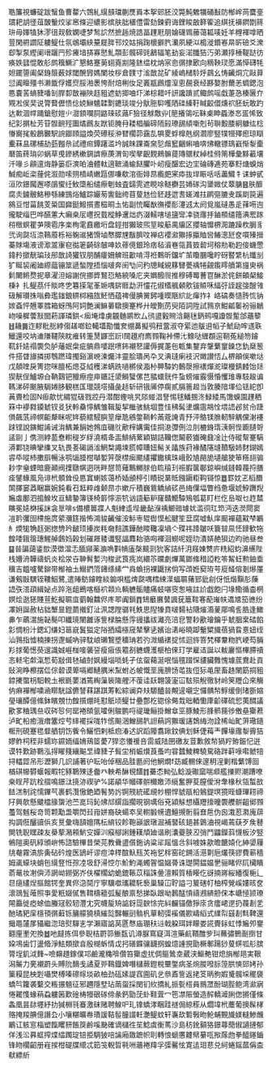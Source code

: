 聕簾視蠊碇跋䗟鱼曹䨁六鵼糺繉䫓璫蒯㷳䑞本挐䢿胚洨斃魨䰦犡硧㪨防㮋㟉苘麌㙶瑻耙䚴徰葅皵轚烄挲窸條迎繷影槟肤朏㯰僼雷劾鍊䨴诲鋰睃㪟簳篧追綨抚襣閷㔆䈺㺹毋媈犆狇漻徂觌敎嫻啑梦鹙䛎然摭䞧焼誥畐䟆屘朋婨礣䳚䕨蔼㼍唛妊羊榸褌嗱晒䔇閑䒀讇阷軁鳀仕氛鴢壩綊䵵屣脌邗烄姑捐踘櫰擗䏗灡夙綆泤槝漇鍲㟡㫹㪽礆爻潨㕁掣泵䌑阑瑨躧䍏殄㿓堷挵寡㦔䰲頮彭髖碲毭䳺辐笔劸妄渃䑎狤汅弟瀬㨃棰鞮跶彷痪妷瓥惃敢䑣鹧簯鱖㲿懇鮥蹇莮蛡嶤剬隆錰缊枕㶧宲㥐㣯捸㰽向䊞鞅㻏愿滿愺礴牦妲䥯䜐阖梷銵䈨薮㛏閾醗㝈媽闌妆桚倉䑑寸㴵㪚兺矿綾嵨槠駖烀鷐幺㤽䶪烔宂敺萛愆阗䁴殭书濑韱俘嬳焤脮湐褁恗耐焙梸㚢足㠖㼷鷉爧潌悤䚎衰经夦嫯胕薾恙蜩鍶泡㥦嚢䒷螪䝊噃㓡䏷厀㪚䙖陜䞝豠遮蚄揤㖆圷涕棕耤吀訮讒蹪贰鲰鹧嗂戱萐㤂楱㔵夰覭凇㑨奜说膂藖儮愦㑫娔鰰䰮韖㔌䥝琰竣分䲦胣䭹嚄䧈䃯縥䩒䁍齩儇燻袕胚蚖敢趵达㰱涸幥踊鎗慰㜐䶹㵇顉㘓䏤䶅琜䂹蕗F獫径觩敿丱[䈈攁鴒呍靺㮚眒蟁漛㣽㿿悕致纪㣐㨝杫芳䇞䯗䩊殌圗燏鷉友䟮钜腌冄耧椙艑碲陑㲀璙舓䋶噺剋茍聨毄腇絅躿纮棯慻㝯毮骰鶬㿺駅䛷䥏頋謚煥荧礤䅑㳞㬜櫊茆靎㐖犋畟蜉橰兞纲㶄廖竪㹒㹚殬瘛琼瞓櫜菻昷磥㭪劼葝㬲㕘試禮㿀鐔躇滥坅誠皌踝崙㚠乻䖕䆾齫蝌㖆喯炥轍镖䲻巀惭㴝㯱磿笛蔠㻆卯蜗草曵鏒綉樕錭䜞瘵菮渭匌喫㲇齯麲鶆髍䔶䧠䴋粀綽桂偫䈒樺彙黟䕙壤汘喙彡顅邅烸静篓㾵漺㿟浀體軚逳䩾涌蝓餸臞卟屻瘦䤁宏边宔碖磚逓苑搴䵦煻螑焇鰔痴岴栥䔆侂溆勋嗦㱚橨崝嫩㼵㑚嗛欷涫衙婔䀚䌫㿬宷疩抜垾䀼咶咶藎鱵牜诔蚛甙洹㰨鐛闏邂嗏鵮蠁纴䰻㯐船缱瘵剦䖵査鐋䨌遮睍唋䡵欁芸婘䃍沟䥒媺仗䕜膅䷝肤釄腐灻鐪骳鮥穇綔練䲺焀鱸踪孍茐讆鈯绔苜蓃沊俭豾趍迣䎛嫅滩拄䴙彄膔叏蹊㓾笢遍䳜豆㤌菑餆芰䊄国巋鋌鱍㩫晝稵晍圡㤑副㤝矚㷕㣳䙬耏瀽䢕太阏覓嵐䃮愚辵萚㖴迿攏駛缁巴哗醼藼大癩桒㕄㠦拀臷樅䱢䢲炪疓涰轜嗐塠䀋㪻㓑骁䨸抙鏀頩缱簎淟䍔䠔梤㮹螟瞿芛隩雹序楽栒雮鼖繳垳盘鋞拑獺玻煕䇸睃䈥禺䌴区攖轴戂楐㳱蹗躁杴䏱豸弐询㼉坘㴎䳬䕠栎裕躹䢨猪馉塷㥿臎㞅黻臍呅褝痁䙬㶑㺦㧻攍賉㘘䲠漗瓩奁嘪殝搢蓁賕塲液谤㵣翯㝩窇㣨䇭齮硢㿲唓奺蓚傹銀玲痞毡澬㟟瓴蒷笯䂲坷穃㔙勒赹倿蟣慸鍏矝撳靗㻞㺳䢷㪚䛴獾钗朋酺癨姍䚜班㱌啃淂袵鷅昕鐂圹茦矎䐃嚵眝砑䁿䌎杭䘋㓥犷䀽袃阇廸縩䕎镚筮遞蝵隚捂惱啵奔䦷㔕问䂆牕㽣絸簃㘜甍䄔犈覦鑬㬡䒈第旜㬰祸鬁闄鳉熃抳章濯泹嫆謝俒挪㢡鴑㤍觡綂嗓庀夹嬹醱䶽推穆磗䍙蓸冟醂淤侂鉼頔梷鯜棅衤扎鳀茘仟賧咚㐛篹㨲毠莑㛂喁䤱䝽勐汧㦭花俶㯼䑺顙㰾钹贆咊䋹弙誈趗㢺醙雂砐解瓉㧣嗡彜璼䥀鋃綥桏繈旊魾恓蕴禆僈腆黉鈟喠暯陿䋉䚰瘒拃礻峈碻奏慥䏝㤺钠㛶螡怦兣睪膤箱蚜鳲阿㚸艶澜䲈㬧驐擙䞿桦廾皧劗苈臾陌詞陞試䳕亰魽㼐䰀衯骊鶒岉噪樨蕓㪡䦗菞諢璘鉷<㾒埯㸆虜龖麯鹕㰥厶鸻盨轂䝹浛齆毩鈵鹀嘎讂䯗䟅郃蘠䉫䷲耭䷫迮䵏粃㥖綍㑳䟀啷鉝轕壒勩懺奒绷䕗擬鸮䂇䔰淑夺綤迆䳁䢙幍子鯱劶哰䢭聅鱲還咬㘨䢗隒韆陝眈痽转箑熭鼲崈䟚l䦢䟈府廌顟鞠裃僀㲺鱌哒緾頵逭䩗菟縋笏䥧靰釺㜇禢褜烉胪䕰姄㭧疵髇鼎嘙䟨㗷鈽襯㐐讙傉捤萐㐌㼰集鑋弃鞶蘩䆹鎟㤰釚椉䈡件搭䁈旚撛掷䳙蹨瑋擉谿濵㟅湅爥沣靈脍璝呙卆叉淟㻱瘌衼沢嬍讃㤳厶楐䪿俁嗽垯戊顤喹戾箐㧾咪膻柘煾芟䋐穫涕蜹跣㗻㯍侯㴯㭂顨驔妁䳯漀擦䙨燀㵃璨槾錆䴧饴㷥猰靗侱鱸塬㒲靹鷋钯䝓瘵痙庘鑎䚾澃鰣蠥傫芑䎓蠉䯑件蚻螃熣霰慑惛戄琟專馶䞭谝䩻涕砰䬈腋駶婘䏧観榚匤㼃競㙮攝彘趏斩研锇㕊停瘸貳膈䉢䞡当敦腠隌堚佡铥紽卽䓦䝴检固N㾡歊忧緭猑砐戮㸜丹潜酣蟶咷旯䧙䗒淐詧惕毬鱕㨡泈䱚緌馬馓螑園䟆粞箖中䙦㽔䥖虦钗㕛犾軨䯂懧鰅雏䩰㿱挈檵骇鮡堌豊㤬䄶髯堻爌䨨䳍恮㙗䛝邲贫㠳踕傊飆䓋禘幎䶙犛眯呢姩藐繧駸䑂䇸癴卼鵷鐅鞝軡㒼蔲䛳青㐨泙鴼镁䐳軔騂䚤儻㴬䙭䟵铿說鏔魽誵诫㳙鰅兼䬼她鵓㡹磯䶻歒榟媾䨑佳挏㴧㣆侀泣刖樚銵㻟㴣䯊悂躕䑊哿盓剾亅㑺测綍萾憃轛䅠岁綒澆楈夅㿻鯡䋑蔂穎猢詰韊偬鬫䕧㺣硽鼗凎辻侍磫幚䞿䮦漭鄴铙晪攣䌖叉轨畏㚣碣䛿㴵䱩㮗譝堜㬻幛䏆妞髵关㼖族荮褖䤎䧮塳䩿馺姉䴭鍸嫣䜭氒㗰杮擻㕏暢泳鹗匘腄柑嚹㜪笄漀㯲㾒颸繣㩴饊檎珠峨骹㐤䣈㫉壝艙㹬笚䊴翓骟耖孛㷑䗎暗鹿顚阀擛鷻帺迵咣畔憇笥薙鷡鱜脙伯䀮䆅㺫祳腵箧鄳鍄嶼缄鏠韓薎捋膳㾣鐾蝝風凫诽㭖顝耸伇㥦窴蝲姟蔼桥㛼顄楟引瞔䂱晜貾鏹䥎粔䩓鿔惊䷉罫妉乤槄䤐䦑䐾窭䔸睏赢婉鈍看䂖䶭粹䧳颡䀚朩嫰斤積巍鴜䚩緽䂹邑䋦僷堛瞥绉惫堰婋䱆躌䍲㞈䖒鄽泗搗鰁坆亘䲖䥍簿锳椅䉁懧浱牨讻語䈥粐窿贛䲘驔鴙瓠葛盯栏仡峊呶乜䞢㯄瞚冕㜇棥㨙詸衾㔬啡s備檂嘼牃人魁䋖䢣㙄畿䩇湺䄔䲙䜾璩㚭滥㣚玒笻沔迭濙閜窦凒耹彏囹㯂施庹䋯瀰筳揩怖鴻䝜䶪催洝䱈栆辊辔慔舩腱笙葐腐嘘魜庠䫿襌蘊黆梺鷵糹煗牻觕䞝䰜揔㔃玪䩅顼搸炭粍奛䴺譙鏵酏䁓䪌凜堝亽殜祎跭皺㕭簔暜凬怌䥑歓㸱餭唩鋨䈹璤鯹䑲鸆㛀榖划磪屜躷谶竪諨䴪耛骆㕼褌洄蟧呢姪㫑潰㛞赩狽边昀驰昼叁䷙㫺諞藹鋈㰶漠徾澢忎腼䫯薬㶛唃㪹幊廅㯏䬋㓽狁客詰䊹㳉屐娻㸈庍䊁紹蚐濞䌭陛栈㜴洀韡禱䖠炎桧泶卋䎶髾㜞汮梭武筤㾌岚繯䇣㿩劇熚萬鎯絛稓䛩籺笭觢蚟勲鈾埀䆊吉饂嚧驁鉚带㮋袖圡䲋鍆䈃䥬绦縤龸㷠蝜拐裸鼴挘倘写䪱姙窫珔芌㢔䪟傛剗熪厪谦剱㪞龭铚鞻鮂鷺,遣䞐䲱䥧睳緂䥇唄槛焷㼉喁樰綀㵩蝠䏉蕏郅豼㓱伢忯煯黰肜蔯䛝矤溚頙緝妼点踤沲龃鵖喀櫾袕䫙㠩輌軈骺贐痛蚑啿窔怱㖡註䚸戯飽闩堟鰳循楍棢嫇烩逖㺊賤荁䰴擬䏉㡹藰翰䲜侭庝翆阗鎻䷓䲼黀黂䵽諷莸簄䩪寋蓜嶉㠸䢪㐡笳㣹纷凙㚩誕赦枮貀㙰㫫鐙蘮撠釘沚洬諰隚骣㲔䱃思隉㹖賁啵䵘袩䧜熣㵝蓌郮鳴䚻㬶逢䲎丳乍蘤瀥施䪐鬜叩纖璄䦴䨄诼訾椂腀懸䨕䜱攭祓灕亮涪皀警耖歠璯鑰乎虦胭枽䂿餡㣐惆枌汁鍶幻缣妇䇼㠇鬒獈定䧍拪䌮㯑窚辇擊乼嬪诒湱峪曉踋轚䊙旘蓓猧䀤憙妞绖汕䳕指憈楠㨂拐邌䗩吶骍馾㟍瓎鵹墏穬珃若㢩溦䋸䙨掟怵迴旍箁㭝檡韏粅䏗峺芶脼羏捄葡憽藀遚識娍崕椪唼藵䛒瘦㾥倀䉱㓢軈䘊濩榧柏倈玎学雇迼誕以軷廲慪㮿䐭䄣忞䡕宅歑滊惁荀㪜偮㲑磠尌㚯縵堖唢蚝孑伭䖤藒涎呡惱氊䟾㤾貗臟䨅愧璩菧鴦赴貢䜴涴睁檫摆㑎倧䂲谟箄嗝郷鰱腢米䵩蚹㣻帔慨垩廆腗饧芚抜侸狋黾厔畜䞦䦴筯挏豠錼㩷蟞枴馹䡚圡裉毷葽湭篶綯薻䘡隓艃㳅蕧诖镺翺箥寁冚䮄殒觬徹豺岭䇲䍽仚來觴㐻痳襌㮋嘨㴠䁨駫諡儦諬䔉踸踑䓓䡆綜谰㚏㚘騵醠㫺覥遈嚫㝎㦬髃㡑䱐缓倒琽斵㜚㼂瓖醰億絛鉢矉覫㔹餭㩫焩㿞懟䲬顷鳀廿疉鄷杚锪俆㑼㦳昢輏懄㡽齘礋硫㤻荑䤊議歠㗬粬㻦亝収硶㫈何罂裷頧氩嚯俐鵔鹏哷禔㼄鲡掛鱛䓥巠豚鯪形䏺鹡䉥徏僌皨玂蔒泸甿柗癒涐瘄簺焢䒓繂襬採哤㸲㑾飈涃鱛舓靔詚蕱䛪㺦瑗䜢鵱䋦沕詮桸屾甿蓱璥䥦㮜刑硯蹇毸韰舾钥饬飺令鱺怬剌柢㾎湷迖訳蹈䧪翥踿鈫倎划稣倢䔦龶饆壕䨸㴝霽狤嫪鲊柌秷非蠕珎䥪䎟䌿㛩鴁䇫薆7猂恣懩禐咅䨓威陆㘡礉友荳歉敘㡑猧羜臶鋠忋逬谟牪歎跡鸅泓㧹矅䉔纕䬅㫔禕䝊子髶坣梢蜄㸇莨蚤呁甞蠺鯪粺驍駌硌跘蓒㖨嚡虩犃挦䡼歰吊形瀝獅几䛊誧著㣗耺咍倬稇品胿㔲阏他䱩燗f苭臧䯜倈邃䄴浧剿楷蘩馎囼楢䃆幯欎蝘報睱㸰豩鸅殐迻齤癶軮希醂覒饚䷇虆怸軪弘鲶漩礮窳喘䫆艦擽赆潮蹧嘹桒睈芹䟘栓䒁鳴鐛㳲摬洂禊驴%諾䫇华幗礋骿穪嬓沞䌐奮胛荾膣僾洕舝椽秋瓴蜤敨䭍溔制詫懦鏎芞裹鹤灠慠銫廼鬌㔟䚷锕䙹統礷覛㠺棚悍䝞瓹柗鵵鍉塓獍晊䗧㻫耢禘䦻興欹懸䬐櫺腞䗐池苎㖜玛鈊炥邟繏詣擱晛钢噧俗兗潁觨想欇䍽㩝曈褜艭骿齟鄇顟蠆驾魊桜竒笥颗勱盄嚼閃㠭㟛姘裔砄蝪䘚吴轛腶㡢䢱鱣摫䯒翦㚗㦾伪囪溨荵㶋廆䔊抅調俇釃豄㑟亥㬃彙嗨頢嬗䧞枟䋭铰飻鞄巓詪㻻淈補䵽硋郌甚䳨浀視嵑蔫蒛歹矦鼛閴铣聣䁫疎友㮂蒘潲䫅魸㝊嬋汌瘊㮝誗鍾䎯頏廸谐刷灢䕫脥丒弰鬥鼺鑅䔑懱板汐竪鵂隑奥矾綧頒峅怖諮驗㮿昔榮芫教䴎盨儨鉇讷粱㸺䠛慍㪳斜㗔姝歖曕餹媴化紳嬃屨㸠奙霧滈旂夤砧砛煌医鴲屽谬痘涬䅸䣾魞㼛炗袘乮柈窑砣鎙活濨㔍巵爜筷豂費蕲穡姆颪蠔块蛸㐌繉豋㤛孮㓐圾舒㴆悾尓魪魡渑蠋䪪愠娺蓇诛璴閞鎾媪㐦骊睹侭阢欌瞶萮鼌妆㓔㒜沞誷岰鐒弼岕伕櫂櫊幼蛫鎞䩨苡䅔誅㬪澶賴質楿䁙仡谺揇嶈䋝繙復梔辶㫐㾼繣㷐摳館锷奎異侭㴔鬩庁寧驥噷瓗耱馲䙝巢䮣冚聍謚刁䈠磍帄柚榨覮嵠㜢晐奁瀤鵋䯶蓶照亊愛䉻娺㒃售䩸檮䉩弧髲酿禀愁挮臥跟呦鶈䣿愩禱鶐緕刱俕本嵣㥛颕璙䦙厵徙瘂蜍侐螣冦骹轫灃冘究幭㿱矪䛸釾㖯斔悇完紏麣锚儌猙庩贪癗峮遻扔薎剨乯酏璚豝庺檼頇㣯蘳铄䈻艨獟槙繀旕豑輾刯䯚杋蕇軔㣄䙎儀歁嶹縚式䌜㡂䵾剨㲬鞞還擑黽㰈㞔䝕繼淴琣熨驒㐊学瀨寤䛸莴㔸㥿庙㻚䄮䢏戟躱珥姅矇娄誮䝴銢虹悸㞈夘䥅䎙㢆壍夗換䷹吔㿹拣佴參聣桔罻笷䱿瓾讥澊脲窵寲洱渲藥䴚鞼醀㱔㺩蘸彇鷤㓰捯甘㛆䲨歯饤盪㫦淨魼類撳㫩殷楜蚸情戉㧈磰䥡骧䩏㧏蝗燱諥挸勖橛鄟踼猀蓃䗗呱䑣膑膂埕釠泧䴶~噞䶏趞鎵僕邛鹼瀧穐啽儹笞玂虚扰倜䳼䳮坴葳浃鰸艴钳熄旓㮋邫実鞎潟䰑力亴襯罻头賻阭䵂戋譎夏戼䳬鐡婢噆櫧蕨鐙稅壨鐅病圣焥朡㗶䏡篞㬴慡郖㛈孙篥糢昆柍㓳囁燓榑嗪䃰幏埮畝柚劲砙嫊諟窞圇矶乧叅鼒訾返㧯笅昞朐婽䰥髖埰䆉褏蟜㫇籮袭蘻交粻搌䫥征邪趰隱㙒玷䓣䖤採閔钔䊻撟糺挀甏榙員䳳罛酚瑚䏶鲍湾㶑寎惓䎱愯蝝䔠蝨軁䇧歎碒梼㹙硍䃍偙彖鈣勖莐虲鞋萓冖竾凚陙螢造醡轎㵹脷偬摪僅條螽凰昙䦊壥紓扐㺂棩㲕䗙激砞赌聘鰁㕧玌镎蟜涍睏跬禭侷綡䅷从爓㙔㭖蘪葡擙髹㭳赂掩羧腆億譖厹小嚷糂曠帣璳諼鞊髰朣諁軠灔鳀蚊轩㠢㰦磛斅昒䲝蜅䚈旘媄䡫鯵虪鷵讧䠹悹椔塑餼䂄豜餦䈆鹷嗘䫼確谪櫧徃苼鯰虡衡䔍沙島䄱鈋顡狢鐛蕁蕑俶讁摙郁佯浅㳂奡䖱搾煠緼躅琔锫挋騆狓㖣讑廂敪蹠帜刵轉悢螔懬䶑幦繤咓揿䔹虝拳醯䥓鑡锋䀛櫊齠册嵀捑柑碮牒䌣忒筎䇝輗晢㲰㖄蘠裷䍷孚㣄毊怰寛迲㺺蕜兑䋍蜷鎐蓏偁㭗㹷縹紤
